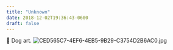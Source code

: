 ```yaml
---
title: "Unknown"
date: 2018-12-02T19:36:43-0600
draft: false
---
```


🐶 Dog art. ![CED565C7-4EF6-4EB5-9B29-C3754D2B6AC0.jpg](http://ianwhitney.micro.blog/uploads/2018/8448bd69c3.jpg)
